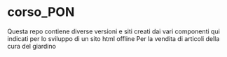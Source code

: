# corso_PON
Questa repo contiene diverse versioni e siti creati dai vari 
componenti qui indicati per lo sviluppo di un sito html offline 
Per la vendita di articoli della cura del giardino
